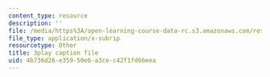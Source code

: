 ```yaml
---
content_type: resource
description: ''
file: /media/https%3A/open-learning-course-data-rc.s3.amazonaws.com/res-18-005-highlights-of-calculus-spring-2010/4b736d26e35950e6a3cec42f1fd66eea_U0xlKuFqCuI.vtt
file_type: application/x-subrip
resourcetype: Other
title: 3play caption file
uid: 4b736d26-e359-50e6-a3ce-c42f1fd66eea
---
```

